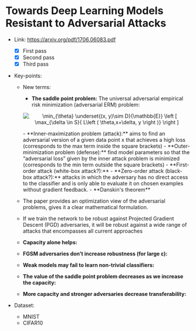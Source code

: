 # Towards Deep Learning Models Resistant to Adversarial Attacks

- Link: https://arxiv.org/pdf/1706.06083.pdf
  - [x] First pass
  - [x] Second pass
  - [x] Third pass
- Key-points:
  - New terms:
    - **The saddle point problem:** The universal adversarial empirical risk minimization (adversarial ERM) problem:
    <p align="center"><img src="https://latex.codecogs.com/png.latex?\min_{\theta}&space;\underset{(x,&space;y)\sim&space;D}{\mathbb{E}}&space;\left&space;[&space;\max_{\delta&space;\in&space;S}{&space;L\left&space;(&space;\theta,x&plus;\delta,&space;y&space;\right&space;)}&space;\right&space;]" title="\min_{\theta} \underset{(x, y)\sim D}{\mathbb{E}} \left [ \max_{\delta \in S}{ L\left ( \theta,x+\delta, y \right )} \right ]" /></p>
    - **Inner-maximization problem (attack):** aims to find an adversarial version of a given data point x that achieves a high loss (corresponds to the max term inside the square brackets)
    - **Outer-minimization problem (defense):** find model parameters so that the “adversarial loss” given by the inner attack problem is minimized (corresponds to the min term outside the square brackets)
    - **First-order attack (white-box attack?):** 
    - **Zero-order attack (black-box attack?):** attacks in which the adversary has no direct access to the classifier and is only able to evaluate it on chosen examples without gradient feedback.
    - **Danskin's theorem**
    
  - The paper provides an optimization view of the adversarial problems, gives it a clear mathematical formulation.
  
  - If we train the network to be robust against Projected Gradient Descent (PGD) adversaries, it will be robust against a wide range of attacks that encompasses all current approaches
  
  - **Capacity alone helps:** 
  
  - **FGSM adversaries don’t increase robustness (for large ε):**
  
  - **Weak models may fail to learn non-trivial classifiers:**
  
  - **The value of the saddle point problem decreases as we increase the capacity:**
  
  - **More capacity and stronger adversaries decrease transferability:**
- Dataset:
  
  - MNIST
  - CIFAR10

